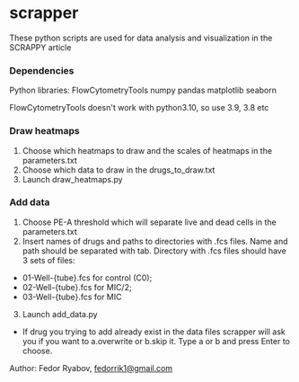 # scrapper

These python scripts are used for data analysis and visualization in the SCRAPPY article

### Dependencies
Python libraries: FlowCytometryTools numpy pandas matplotlib seaborn

FlowCytometryTools doesn't work with python3.10, so use 3.9, 3.8 etc

### Draw heatmaps
1. Choose which heatmaps to draw and the scales of heatmaps in the parameters.txt
2. Choose which data to draw in the drugs_to_draw.txt
3. Launch draw_heatmaps.py

### Add data
1. Choose PE-A threshold which will separate live and dead cells in the parameters.txt
2. Insert names of drugs and paths to directories with .fcs files. Name and path should be separated with tab. Directory with .fcs files should have 3 sets of files: 
- 01-Well-{tube}.fcs for control (C0);
- 02-Well-{tube}.fcs for MIC/2; 
- 03-Well-{tube}.fcs for MIC
3. Launch add_data.py
- If drug you trying to add already exist in the data files scrapper will ask you if you want to a.overwrite or b.skip it. Type a or b and press Enter to choose.

Author: Fedor Ryabov, fedorrik1@gmail.com
